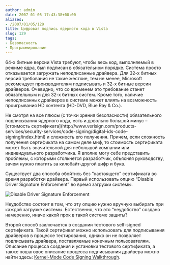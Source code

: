 ```yaml
---
author: admin
date: 2007-01-05 17:43:38+00:00
aliases:
- /2007/01/05/129
title: Цифровая подпись ядерного кода в Vista
slug: 129
tags:
- Безопасность
- Программирование
---
```


64-х битные версии Vista требуют, чтобы весь код, выполняемый в режиме ядра, был подписан в обязательном порядке. Система просто отказывается загружать неподписанные драйвера. Для 32-х битных версий требования не такие жесткие, тем не менее, Microsoft рекомендует производителям подписывать и 32-х битные версии драйверов. Очевидно, что со временем это требование станет обязательным и для 32-х битных систем. Кроме того, наличие неподписанных драйверов в системе может влиять на возможность проигрывания HD контента (HD-DVD, Blue Ray & Co.).

<!--more-->Не смотря на все плюсы (с точки зрения безопасности) обязательного подписывания ядерного кода, есть и довольно большой минус – [стоимость сертификата](http://www.verisign.com/products-services/security-services/code-signing/digital-ids-code-signing/index.html) и сложность его получения. Причем, если сложность получения сертификата на самом деле миф, то стоимость сертификата может быть значительной для небольшой компании или индивидуального разработчика. Я вполне могу себе представить проблемы, с которыми столкнется разработчик, объясняя руководству, зачем нужно платить за килобайт-другой цифр и букв.

Существует два способа обойтись без “настоящего” сертификата во время разработки драйвера. Первый использовать опцию “Disable Driver Signature Enforcement” во время загрузки системы. 

![Disable Driver Signature Enforcement](/2007/01/disable_driver_signature_enforcement.png)

Неудобство состоит в том, что эту опцию нужно вручную выбирать при каждой загрузке системы. Естественно, что это “неудобство” создано намеренно, иначе какой прок в такой системе защиты?

Второй способ заключается в создании тестового self-signed сертификата. Такой сертификат можно использовать для подписывания драйверов в процессе тестирования, однако он не позволяет подписывать драйвера, поставляемые конечным пользователям. Описание процесса создания и установки тестового сертификата, а также пошаговое описание процесса подписывания драйвера можно найти здесь: [Kernel-Mode Code Signing Walkthrough](http://www.microsoft.com/whdc/winlogo/drvsign/kmcs_walkthrough.mspx).
